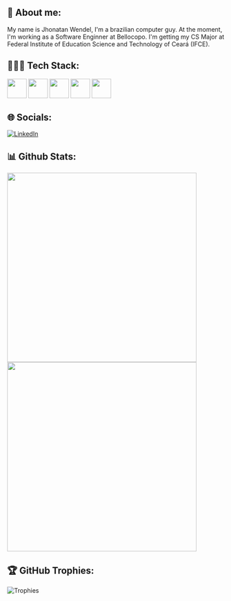 ## 📙 About me:
My name is Jhonatan Wendel, I'm a brazilian computer guy. At the moment, I'm working as a Software Enginner at Bellocopo. I'm getting my CS Major at Federal Institute of Education Science and Technology of Ceará (IFCE).

## 👨🏽‍💻 Tech Stack:
<div><img src="https://cdn.jsdelivr.net/gh/devicons/devicon/icons/nodejs/nodejs-original.svg" width="45">
<img src="https://cdn.jsdelivr.net/gh/devicons/devicon/icons/mongodb/mongodb-original-wordmark.svg" width="45"/>
<img src="https://cdn.jsdelivr.net/gh/devicons/devicon/icons/csharp/csharp-original.svg" width="45"/>
<img src="https://cdn.jsdelivr.net/gh/devicons/devicon/icons/dotnetcore/dotnetcore-original.svg" width="45"/>
<img src="https://cdn.jsdelivr.net/gh/devicons/devicon/icons/python/python-original.svg" width="45"/> </div>

## 🌐 Socials:
[![LinkedIn](https://img.shields.io/badge/LinkedIn-%230077B5.svg?logo=linkedin&logoColor=white)](https://linkedin.com/in/jhonatanwen)

## 📊 Github Stats:
<img src="https://github-readme-stats-sigma-five.vercel.app/api?username=jhonatanwen&count_private=true&show_icons=true&theme=dark" width="439">
<br><img src="https://github-readme-stats-sigma-five.vercel.app/api/top-langs/?username=jhonatanwen&layout=compact&theme=dark" width="439"/>

## 🏆 GitHub Trophies:
![Trophies](https://github-profile-trophy.vercel.app/?username=jhonatanwen&theme=nord&no-frame=false&no-bg=true&margin-w=4)


